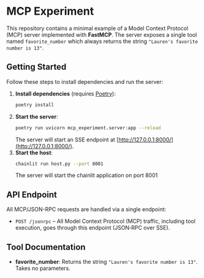# MCP Experiment

This repository contains a minimal example of a Model Context Protocol (MCP) server implemented with **FastMCP**. The server exposes a single tool named `favorite_number` which always returns the string `"Lauren's favorite number is 13"`.

## Getting Started

Follow these steps to install dependencies and run the server:

1. **Install dependencies** (requires [Poetry](https://python-poetry.org/)):
   ```bash
   poetry install
   ```
2. **Start the server**:
   ```bash
   poetry run uvicorn mcp_experiment.server:app --reload
   ```
   The server will start an SSE endpoint at [http://127.0.0.1:8000/](http://127.0.0.1:8000/).
2. **Start the host**:
   ```bash
   chainlit run host.py --port 8001
   ```
   The server will start the chainlit application on port 8001

## API Endpoint

All MCP/JSON-RPC requests are handled via a single endpoint:

- `POST /jsonrpc` – All Model Context Protocol (MCP) traffic, including tool execution, goes through this endpoint (JSON‑RPC over SSE).

## Tool Documentation

- **favorite_number**: Returns the string `"Lauren's favorite number is 13"`. Takes no parameters.
